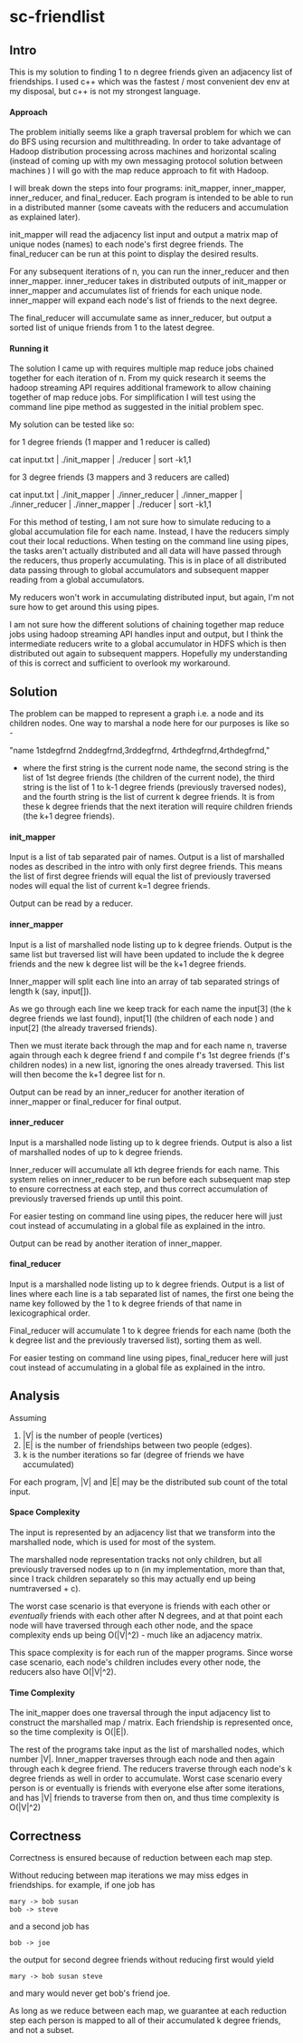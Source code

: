 sc-friendlist
=============

## Intro
  
  This is my solution to finding 1 to n degree friends given an adjacency list of friendships.  I used c++ which was the fastest / most convenient dev env at my disposal, but c++ is not my strongest language.

#### Approach

  The problem initially seems like a graph traversal problem for which we can do BFS using recursion and multithreading.  In order to take advantage of Hadoop distribution processing across machines and horizontal scaling (instead of coming up with my own messaging protocol solution between machines ) I will go with the map reduce approach to fit with Hadoop.

  I will break down the steps into four programs: init_mapper, inner_mapper, inner_reducer, and final_reducer.  Each program is intended to be able to run in a distributed manner (some caveats with the reducers and accumulation as explained later).

  init_mapper will read the adjacency list input and output a matrix map of unique nodes (names) to each node's first degree friends.  The final_reducer can be run at this point to display the desired results.  

  For any subsequent iterations of n, you can run the inner_reducer and then inner_mapper.  inner_reducer takes in distributed outputs of init_mapper or inner_mapper and accumulates list of friends for each unique node.  inner_mapper will expand each node's list of friends to the next degree.

  The final_reducer will accumulate same as inner_reducer, but output a sorted list of unique friends from 1 to the latest degree.

#### Running it

  The solution I came up with requires multiple map reduce jobs chained together for each iteration of n.  From my quick research it seems the hadoop streaming API requires additional framework to allow chaining together of map reduce jobs.  For simplification I will test using the command line pipe method as suggested in the initial problem spec. 

  My solution can be tested like so:

  for 1 degree friends (1 mapper and 1 reducer is called)

  cat input.txt | ./init_mapper | ./reducer | sort -k1,1

  for 3 degree friends (3 mappers and 3 reducers are called)

  cat input.txt | ./init_mapper | ./inner_reducer | ./inner_mapper | ./inner_reducer | ./inner_mapper | ./reducer | sort -k1,1

  For this method of testing, I am not sure how to simulate reducing to a global accumulation file for each name.  Instead, I have the reducers simply cout their local reductions.  When testing on the command line using pipes, the tasks aren't actually distributed and all data will have passed through the reducers, thus properly accumulating.  This is in place of all distributed data passing through to global accumulators and subsequent mapper reading from a global accumulators.

  My reducers won't work in accumulating distributed input, but again, I'm not sure how to get around this using pipes.

  I am not sure how the different solutions of chaining together map reduce jobs using hadoop streaming API handles input and output, but I think the intermediate reducers write to a global accumulator in HDFS which is then distributed out again to subsequent mappers.  Hopefully my understanding of this is correct and sufficient to overlook my workaround.

## Solution

  The problem can be mapped to represent a graph i.e. a node and its children nodes.  One way to marshal a node here for our purposes is like so - 

"name	1stdegfrnd	2nddegfrnd,3rddegfrnd,	4rthdegfrnd,4rthdegfrnd,"

 - where the first string is the current node name, the second string is the list of 1st degree friends (the children of the current node), the third string is the list of 1 to k-1 degree friends (previously traversed nodes), and the fourth string is the list of current k degree friends.  It is from these k degree friends that the next iteration will require children friends (the k+1 degree friends).

#### init_mapper

  Input is a list of tab separated pair of names.  Output is a list of marshalled nodes as described in the intro with only first degree friends.  This means the list of first degree friends will equal the list of previously traversed nodes will equal the list of current k=1 degree friends.

  Output can be read by a reducer.  

#### inner_mapper

  Input is a list of marshalled node listing up to k degree friends.  Output is the same list but traversed list will have been updated to include the k degree friends and the new k degree list will be the k+1 degree friends.

  Inner_mapper will split each line into an array of tab separated strings of length k (say, input[]).

  As we go through each line we keep track for each name the input[3] (the k degree friends we last found), input[1] (the children of each node ) and input[2] (the already traversed friends).  

  Then we must iterate back through the map and for each name n, traverse again through each k degree friend f and compile f's 1st degree friends (f's children nodes) in a new list, ignoring the ones already traversed.  This list will then become the k+1 degree list for n.

  Output can be read by an inner_reducer for another iteration of inner_mapper or final_reducer for final output.

#### inner_reducer

  Input is a marshalled node listing up to k degree friends.  Output is also a list of marshalled nodes of up to k degree friends.

  Inner_reducer will accumulate all kth degree friends for each name.  This system relies on inner_reducer to be run before each subsequent map step to ensure correctness at each step, and thus correct accumulation of previously traversed friends up until this point.

  For easier testing on command line using pipes, the reducer here will just cout instead of accumulating in a global file as explained in the intro.  

  Output can be read by another iteration of inner_mapper.

#### final_reducer

  Input is a marshalled node listing up to k degree friends.  Output is a list of lines where each line is a tab separated list of names, the first one being the name key followed by the 1 to k degree friends of that name in lexicographical order.  

  Final_reducer will accumulate 1 to k degree friends for each name (both the k degree list and the previously traversed list), sorting them as well.

  For easier testing on command line using pipes, final_reducer here will just cout instead of accumulating in a global file as explained in the intro.

## Analysis

Assuming 
1. |V| is the number of people (vertices) 
2. |E| is the number of friendships between two people (edges).
3. k is the number iterations so far (degree of friends we have accumulated)

For each program, |V| and |E| may be the distributed sub count of the total input.

#### Space Complexity

  The input is represented by an adjacency list that we transform into the marshalled node, which is used for most of the system. 

  The marshalled node representation tracks not only children, but all previously traversed nodes up to n (in my implementation, more than that, since I track children separately so this may actually end up being numtraversed + c).

  The worst case scenario is that everyone is friends with each other or *eventually* friends with each other after N degrees, and at that point each node will have traversed through each other node, and the space complexity ends up being O(|V|^2) - much like an adjacency matrix.  

  This space complexity is for each run of the mapper programs.  Since worse case scenario, each node's children includes every other node, the reducers also have O(|V|^2). 

#### Time Complexity

  The init_mapper does one traversal through the input adjacency list to construct the marshalled map / matrix.   Each friendship is represented once, so the time complexity is O(|E|).

  The rest of the programs take input as the list of marshalled nodes, which number |V|.  Inner_mapper traverses through each node and then again through each k degree friend.  The reducers traverse through each node's k degree friends as well in order to accumulate.  Worst case scenario every person is or eventually is friends with everyone else after some iterations, and has |V| friends to traverse from then on, and thus time complexity is O(|V|^2)


## Correctness

Correctness is ensured because of reduction between each map step.

Without reducing between map iterations we may miss edges in friendships.  for example, if one job has

	mary -> bob susan
	bob -> steve

and a second job has

	bob -> joe

the output for second degree friends without reducing first would yield

	mary -> bob susan steve

and mary would never get bob's friend joe.  

As long as we reduce between each map, we guarantee at each reduction step each person is mapped to all of their accumulated k degree friends, and not a subset.
